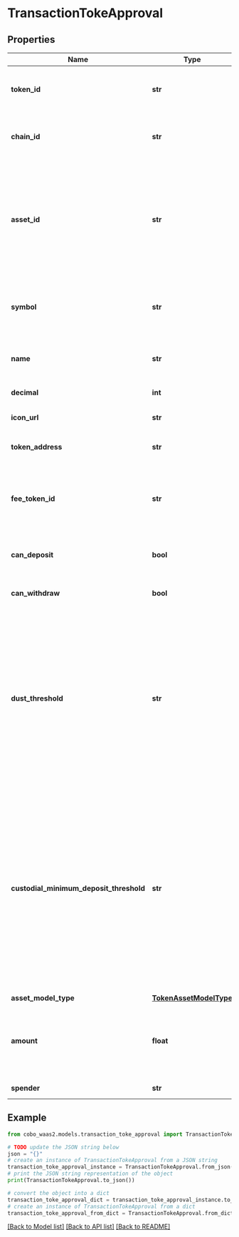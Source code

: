 # TransactionTokeApproval


## Properties

Name | Type | Description | Notes
------------ | ------------- | ------------- | -------------
**token_id** | **str** | The token ID, which is the unique identifier of a token. | 
**chain_id** | **str** | The ID of the chain on which the token operates. | 
**asset_id** | **str** | (This concept applies to Exchange Wallets only) The asset ID. An asset ID is the unique identifier of the asset held within your linked exchange account. | [optional] 
**symbol** | **str** | The token symbol, which is the abbreviated name of a token. | [optional] 
**name** | **str** | The token name, which is the full name of a token. | [optional] 
**decimal** | **int** | The token decimal. | [optional] 
**icon_url** | **str** | The URL of the token icon. | [optional] 
**token_address** | **str** | The token address, if applicable. | [optional] 
**fee_token_id** | **str** | The fee token ID. A fee token is the token with which you pay transaction fees. | [optional] 
**can_deposit** | **bool** | Whether deposits are enabled for this token. | [optional] 
**can_withdraw** | **bool** | Whether withdrawals are enabled for this token. | [optional] 
**dust_threshold** | **str** | The minimum withdrawal amount for Custodial Wallets. If your withdrawal amount is smaller than this threshold, the withdrawal request will receive an error.  Note: [Cobo Loop](https://manuals.cobo.com/en/portal/custodial-wallets/cobo-loop) transfers do not have this limitation.  | [optional] 
**custodial_minimum_deposit_threshold** | **str** | The minimum deposit amount for Custodial Wallets. If the amount you deposit to a Custodial Wallet is smaller than this threshold, the deposit will not show up on Cobo Portal or trigger any webhook events.  Note: [Cobo Loop](https://manuals.cobo.com/en/portal/custodial-wallets/cobo-loop)transfers do not have this limitation.  | [optional] 
**asset_model_type** | [**TokenAssetModelType**](TokenAssetModelType.md) |  | [optional] 
**amount** | **float** | Transaction value (Note that this is an absolute value. If you trade 1.5 BTC, then the value is 1.5)  | [optional] 
**spender** | **str** | Spender address | [optional] 

## Example

```python
from cobo_waas2.models.transaction_toke_approval import TransactionTokeApproval

# TODO update the JSON string below
json = "{}"
# create an instance of TransactionTokeApproval from a JSON string
transaction_toke_approval_instance = TransactionTokeApproval.from_json(json)
# print the JSON string representation of the object
print(TransactionTokeApproval.to_json())

# convert the object into a dict
transaction_toke_approval_dict = transaction_toke_approval_instance.to_dict()
# create an instance of TransactionTokeApproval from a dict
transaction_toke_approval_from_dict = TransactionTokeApproval.from_dict(transaction_toke_approval_dict)
```
[[Back to Model list]](../README.md#documentation-for-models) [[Back to API list]](../README.md#documentation-for-api-endpoints) [[Back to README]](../README.md)


